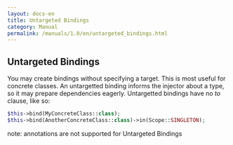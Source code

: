 ```yaml
---
layout: docs-en
title: Untargeted Bindings
category: Manual
permalink: /manuals/1.0/en/untargeted_bindings.html
---
```

## Untargeted Bindings

You may create bindings without specifying a target. This is most useful for concrete classes. An untargetted binding informs the injector about a type, so it may prepare dependencies eagerly. Untargetted bindings have no _to_ clause, like so:

```php
$this->bind(MyConcreteClass::class);
$this->bind(AnotherConcreteClass::class)->in(Scope::SINGLETON);
```

note: annotations are not supported for Untargeted Bindings
